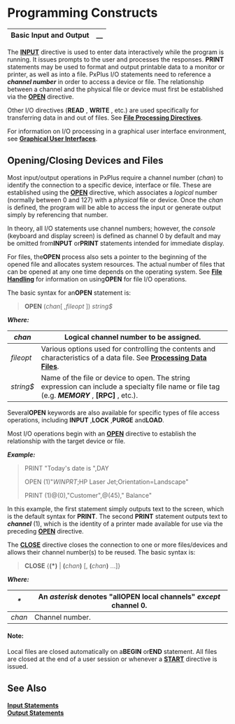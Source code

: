 # Programming Constructs

**Basic Input and Output** |  **__**  
---|---  
  
The **[INPUT](../../../directives/input.md)** directive is used to enter data interactively while the program is running. It issues prompts to the user and processes the responses. **PRINT** statements may be used to format and output printable data to a monitor or printer, as well as into a file. PxPlus I/O statements need to reference a **_channel number_** in order to access a device or file. The relationship between a channel and the physical file or device must first be established via the **[OPEN](../../../directives/open.md)** directive.

Other I/O directives (**READ** , **WRITE** , etc.) are used specifically for transferring data in and out of files. See **[File Processing Directives](../../File%20Handling/Processing%20Data%20Files/File%20Processing%20Directives.md)**.

For information on I/O processing in a graphical user interface environment, see **[Graphical User Interfaces](../../Graphical%20User%20Interfaces/Introduction.md)**.

##  Opening/Closing Devices and Files

Most input/output operations in PxPlus require a channel number (_chan_) to identify the connection to a specific device, interface or file. These are established using the **[OPEN](../../../directives/open.md)** directive, which associates a _logical_ number (normally between 0 and 127) with a _physical_ file or device. Once the _chan_ is defined, the program will be able to access the input or generate output simply by referencing that number.

In theory, all I/O statements use channel numbers; however, the _console_ (keyboard and display screen) is defined as channel 0 by default and may be omitted from**INPUT** or**PRINT** statements intended for immediate display.

For files, the**OPEN** process also sets a pointer to the beginning of the opened file and allocates system resources. The actual number of files that can be opened at any one time depends on the operating system. See **[File Handling](../../File%20Handling/Introduction.md)** for information on using**OPEN** for file I/O operations.

The basic syntax for an**OPEN** statement is:

> **OPEN** (_chan_[  _,fileopt_ ]) _string$_

**_Where:_**

_chan_ |  Logical channel number to be assigned.  
---|---  
_fileopt_ |  Various options used for controlling the contents and characteristics of a data file. See **[Processing Data Files](../../File%20Handling/Processing%20Data%20Files/Overview.md)**.  
_string$_ |  Name of the file or device to open. The string expression can include a specialty file name or file tag (e.g. ***MEMORY*** , **[RPC]** , etc.).  
  
Several**OPEN** keywords are also available for specific types of file access operations, including **INPUT** ,**LOCK** ,**PURGE** and**LOAD**.

Most I/O operations begin with an **[OPEN](../../../directives/open.md)** directive to establish the relationship with the target device or file.

**_Example:_**

> PRINT "Today's date is ",DAY  
>   
>  OPEN (1)"*WINPRT*;HP Laser Jet;Orientation=Landscape"  
>   
>  PRINT (1)@(0),"Customer",@(45)," Balance"

In this example, the first statement simply outputs text to the screen, which is the default syntax for **PRINT**. The second **PRINT** statement outputs text to **_channel_** (1), which is the identity of a printer made available for use via the preceding **[OPEN](../../../directives/open.md)** directive.

The **[CLOSE](../../../directives/close.md)** directive closes the connection to one or more files/devices and allows their channel number(s) to be reused. The basic syntax is:

> **CLOSE** {**(*)** | **(**_chan_**)** [, **(**_chan_**)** ...]}

**_Where:_**

_*_ |  An _asterisk_ denotes "all**OPEN** local channels" _except_ channel 0.  
---|---  
_chan_ |  Channel number.  
  
#### **Note:**  
Local files are closed automatically on a**BEGIN** or**END** statement. All files are closed at the end of a user session or whenever a **[START](../../../directives/start.md)** directive is issued.

## See Also

**[Input Statements](Input%20Statements.md)  
[Output Statements](Output%20Statements.md)**
